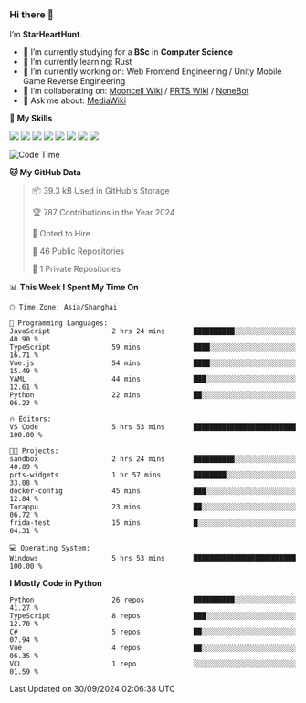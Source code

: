 ### Hi there 👋

I’m **StarHeartHunt**.

- 🏫 I’m currently studying for a **BSc** in **Computer Science**
- 🌱 I’m currently learning: Rust
- 🔭 I’m currently working on: Web Frontend Engineering / Unity Mobile Game Reverse Engineering
- 👯 I’m collaborating on: [Mooncell Wiki](https://fgo.wiki/) / [PRTS Wiki](http://prts.wiki/) / [NoneBot](https://github.com/nonebot)
- 💬 Ask me about: [MediaWiki](https://www.mediawiki.org)

🌟 **My Skills**

![](https://img.shields.io/badge/-Python-3e74a2?style=flat-square&logo=Python&logoColor=fff)
![](https://img.shields.io/badge/-Node.js-339933?style=flat-square&logo=node.js&logoColor=fff)
![](https://img.shields.io/badge/-Vue-4fc08d?style=flat-square&logo=vue.js&logoColor=fff)
![](https://img.shields.io/badge/-React-2d98ce?style=flat-square&logo=React&logoColor=fff)
![](https://img.shields.io/badge/-TypeScript-3178C6?style=flat-square&logo=TypeScript&logoColor=fff)
![](https://img.shields.io/badge/-Docker-2496ED?style=flat-square&logo=Docker&logoColor=fff)
![](https://img.shields.io/badge/-Linux-000000?style=flat-square&logo=Linux&logoColor=fff)
![](https://img.shields.io/badge/-Dotnet-512bd4?style=flat-square&logo=.net&logoColor=fff)

<!--START_SECTION:waka-->
![Code Time](http://img.shields.io/badge/Code%20Time-1%2C355%20hrs%2059%20mins-blue)

**🐱 My GitHub Data** 

> 📦 39.3 kB Used in GitHub's Storage 
 > 
> 🏆 787 Contributions in the Year 2024
 > 
> 💼 Opted to Hire
 > 
> 📜 46 Public Repositories 
 > 
> 🔑 1 Private Repositories 
 > 
📊 **This Week I Spent My Time On** 

```text
🕑︎ Time Zone: Asia/Shanghai

💬 Programming Languages: 
JavaScript               2 hrs 24 mins       ██████████░░░░░░░░░░░░░░░   40.90 % 
TypeScript               59 mins             ████░░░░░░░░░░░░░░░░░░░░░   16.71 % 
Vue.js                   54 mins             ████░░░░░░░░░░░░░░░░░░░░░   15.49 % 
YAML                     44 mins             ███░░░░░░░░░░░░░░░░░░░░░░   12.61 % 
Python                   22 mins             ██░░░░░░░░░░░░░░░░░░░░░░░   06.23 % 

🔥 Editors: 
VS Code                  5 hrs 53 mins       █████████████████████████   100.00 % 

🐱‍💻 Projects: 
sandbox                  2 hrs 24 mins       ██████████░░░░░░░░░░░░░░░   40.89 % 
prts-widgets             1 hr 57 mins        ████████░░░░░░░░░░░░░░░░░   33.08 % 
docker-config            45 mins             ███░░░░░░░░░░░░░░░░░░░░░░   12.84 % 
Torappu                  23 mins             ██░░░░░░░░░░░░░░░░░░░░░░░   06.72 % 
frida-test               15 mins             █░░░░░░░░░░░░░░░░░░░░░░░░   04.31 % 

💻 Operating System: 
Windows                  5 hrs 53 mins       █████████████████████████   100.00 % 
```

**I Mostly Code in Python** 

```text
Python                   26 repos            ██████████░░░░░░░░░░░░░░░   41.27 % 
TypeScript               8 repos             ███░░░░░░░░░░░░░░░░░░░░░░   12.70 % 
C#                       5 repos             ██░░░░░░░░░░░░░░░░░░░░░░░   07.94 % 
Vue                      4 repos             ██░░░░░░░░░░░░░░░░░░░░░░░   06.35 % 
VCL                      1 repo              ░░░░░░░░░░░░░░░░░░░░░░░░░   01.59 % 
```




 Last Updated on 30/09/2024 02:06:38 UTC
<!--END_SECTION:waka-->
